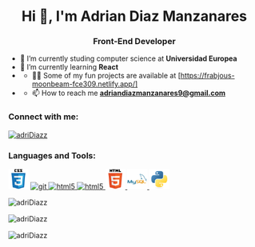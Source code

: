 <h1 align="center">Hi 👋, I'm Adrian Diaz Manzanares</h1>
<h3 align="center">Front-End Developer</h3>

- 🔭 I’m currently studing computer science at **Universidad Europea** 
- 🌱 I’m currently learning **React** 
- - 👨‍💻 Some of my fun projects are available at [https://frabjous-moonbeam-fce309.netlify.app/] 
- - 📫 How to reach me **adriandiazmanzanares9@gmail.com**

<h3 align="left">Connect with me:</h3>
<p align="left">
  <a
    href="[https://www.linkedin.com/in/adrian-d%C3%ADaz-manzanares-979b33220/]"
    target="blank"
    ><img
      align="center"
      src="https://raw.githubusercontent.com/rahuldkjain/github-profile-readme-generator/master/src/images/icons/Social/linked-in-alt.svg"
      alt="adriDiazz"
      height="30"
      width="40"
  /></a>
</p>

<h3 align="left">Languages and Tools:</h3>
<p align="left">
  <img
    src="https://raw.githubusercontent.com/devicons/devicon/master/icons/css3/css3-original-wordmark.svg"
    alt="css3"
    width="40"
    height="40"
  />

  <a href="https://git-scm.com/" target="_blank" rel="noreferrer">
    <img
      src="https://www.vectorlogo.zone/logos/git-scm/git-scm-icon.svg"
      alt="git"
      width="40"
      height="40"
    />
  </a>

  <a href="https://www.w3.org/html/" target="_blank" rel="noreferrer">
    <img
      src="https://www.svgrepo.com/show/303206/javascript-logo.svg"
      alt="html5"
      width="40"
      height="40"
    />
  </a>

  <a href="https://www.w3.org/html/" target="_blank" rel="noreferrer">
    <img
      src="  https://upload.wikimedia.org/wikipedia/commons/thumb/a/a7/React-icon.svg/1024px-React-icon.svg.png
      "
      alt="html5"
      width="40"
      height="40"
    />
  </a>

  <a href="https://www.w3.org/html/" target="_blank" rel="noreferrer">
    <img
      src="https://raw.githubusercontent.com/devicons/devicon/master/icons/html5/html5-original-wordmark.svg"
      alt="html5"
      width="40"
      height="40"
    />
  </a>

  <a href="https://www.mysql.com/" target="_blank" rel="noreferrer">
    <img
      src="https://raw.githubusercontent.com/devicons/devicon/master/icons/mysql/mysql-original-wordmark.svg"
      alt="mysql"
      width="40"
      height="40"
    />
  </a>

  <a href="https://www.python.org" target="_blank" rel="noreferrer">
    <img
      src="https://raw.githubusercontent.com/devicons/devicon/master/icons/python/python-original.svg"
      alt="python"
      width="40"
      height="40"
    />
  </a>
</p>

<p>
  <img
    align="center"
    src="https://github-readme-stats.vercel.app/api/top-langs?username=adriDiazz&show_icons=true&locale=en&layout=compact&langs_count=10"
    alt="adriDiazz"
  />
</p>

<p>
  <img
    align="center"
    src="https://github-readme-stats.vercel.app/api?username=adriDiazz&show_icons=true&locale=en&count_private=true&include_all_commits=true"
    alt="adriDiazz"
  />
</p>

<p>
  <img
    align="center"
    src="https://github-readme-streak-stats.herokuapp.com/?user=adriDiazz&"
    alt="adriDiazz"
  />
</p>
